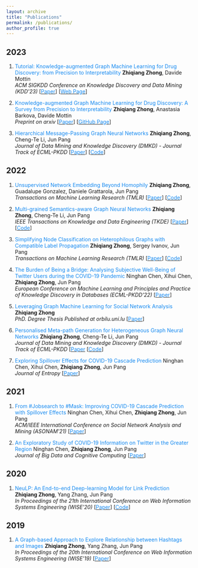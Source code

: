 ```yaml
---
layout: archive
title: "Publications"
permalink: /publications/
author_profile: true
---
```


## 2023
1. <font color="#1589F0">Tutorial: Knowledge-augmented Graph Machine Learning for Drug Discovery: from Precision to Interpretability</font>
**Zhiqiang Zhong**, Davide Mottin  
*ACM SIGKDD Conference on Knowledge Discovery and Data Mining (KDD'23)*
[[<font color="#1589F0">Paper</font>](https://zhiqiangzhongddu.github.io/)]
[[<font color="#1589F0">Web Page</font>](https://github.com/zhiqiangzhongddu/KDD2023_KaGML_DrugDiscovery_Tutorial)]

1. <font color="#1589F0">Knowledge-augmented Graph Machine Learning for Drug Discovery: A Survey from Precision to Interpretability</font>
**Zhiqiang Zhong**, Anastasia Barkova, Davide Mottin  
*Preprint on arxiv*
[[<font color="#1589F0">Paper</font>](https://arxiv.org/abs/2302.08261)]
[[<font color="#1589F0">GitHub Page</font>](https://github.com/zhiqiangzhongddu/Awesome-Knowledge-augmented-GML-for-Drug-Discovery)]

1. <font color="#1589F0">Hierarchical Message-Passing Graph Neural Networks</font>
**Zhiqiang Zhong**, Cheng-Te Li, Jun Pang  
*Journal of Data Mining and Knowledge Discovery (DMKD) - Journal Track of ECML-PKDD*
[[<font color="#1589F0">Paper</font>](https://arxiv.org/abs/2009.03717)]
[[<font color="#1589F0">Code</font>](https://github.com/zhiqiangzhongddu/HC-GNN)]

## 2022
1. <font color="#1589F0">Unsupervised Network Embedding Beyond Homophily</font>
**Zhiqiang Zhong**, Guadalupe Gonzalez, Daniele Grattarola, Jun Pang  
*Transactions on Machine Learning Research (TMLR)*
[[<font color="#1589F0">Paper</font>](https://openreview.net/pdf?id=sRgvmXjrmg)]
[[<font color="#1589F0">Code</font>](https://github.com/zhiqiangzhongddu/Selene)]

1. <font color="#1589F0">Multi-grained Semantics-aware Graph Neural Networks</font>
**Zhiqiang Zhong**, Cheng-Te Li, Jun Pang  
*IEEE Transactions on Knowledge and Data Engineering (TKDE)* 
[[<font color="#1589F0">Paper</font>](https://arxiv.org/abs/2010.00238)]
[[<font color="#1589F0">Code</font>](https://github.com/zhiqiangzhongddu/AdamGNN)]

1. <font color="#1589F0">Simplifying Node Classification on Heterophilous Graphs with Compatible Label Propagation</font>
**Zhiqiang Zhong**, Sergey Ivanov, Jun Pang  
*Transactions on Machine Learning Research (TMLR)*
[[<font color="#1589F0">Paper</font>](https://arxiv.org/abs/2205.09389)]
[[<font color="#1589F0">Code</font>](https://github.com/zhiqiangzhongddu/TMLR-CLP)]

1. <font color="#1589F0">The Burden of Being a Bridge: Analysing Subjective Well-Being of Twitter Users during the COVID-19 Pandemic</font>
Ninghan Chen, Xihui Chen, **Zhiqiang Zhong**, Jun Pang  
*European Conference on Machine Learning and Principles and Practice of Knowledge Discovery in Databases (ECML-PKDD'22)*
[[<font color="#1589F0">Paper</font>](https://arxiv.org/abs/2104.04331)]

1. <font color="#1589F0">Leveraging Graph Machine Learning for Social Network Analysis</font>
**Zhiqiang Zhong**  
*PhD. Degree Thesis Published at orbilu.uni.lu*
[[<font color="#1589F0">Paper</font>](https://orbilu.uni.lu/handle/10993/50811)]

1. <font color="#1589F0">Personalised Meta-path Generation for Heterogeneous Graph Neural Networks</font>
**Zhiqiang Zhong**, Cheng-Te Li, Jun Pang  
*Journal of Data Mining and Knowledge Discovery (DMKD) - Journal Track of ECML-PKDD*
[[<font color="#1589F0">Paper</font>](https://arxiv.org/abs/2010.13735)
[[<font color="#1589F0">Code</font>](https://github.com/zhiqiangzhongddu/PM-HGNN)]

1. <font color="#1589F0">Exploring Spillover Effects for COVID-19 Cascade Prediction</font>
Ninghan Chen, Xihui Chen, **Zhiqiang Zhong**, Jun Pang  
*Journal of Entropy*
[[<font color="#1589F0">Paper</font>](https://pubmed.ncbi.nlm.nih.gov/35205516/)]

## 2021
1. <font color="#1589F0">From #Jobsearch to #Mask: Improving COVID-19 Cascade Prediction with Spillover Effects</font>
Ninghan Chen, Xihui Chen, **Zhiqiang Zhong**, Jun Pang  
*ACM/IEEE International Conference on Social Network Analysis and Mining (ASONAM'21)*
[[<font color="#1589F0">Paper</font>](https://dl.acm.org/doi/abs/10.1145/3487351.3488555)]

1. <font color="#1589F0">An Exploratory Study of COVID-19 Information on Twitter in the Greater Region</font>
Ninghan Chen, **Zhiqiang Zhong**, Jun Pang  
*Journal of Big Data and Cognitive Computing*
[[<font color="#1589F0">Paper</font>](https://www.mdpi.com/2504-2289/5/1/5)]

## 2020
1. <font color="#1589F0">NeuLP: An End-to-end Deep-learning Model for Link Prediction</font>
**Zhiqiang Zhong**, Yang Zhang, Jun Pang  
*In Proceedings of the 21th International Conference on Web Information Systems Engineering (WISE’20)*
[[<font color="#1589F0">Paper</font>](https://dl.acm.org/doi/abs/10.1007/978-3-030-62005-9_8)]
[[<font color="#1589F0">Code</font>](https://github.com/zhiqiangzhongddu/NeuLP)]

## 2019
1. <font color="#1589F0">A Graph-based Approach to Explore Relationship between Hashtags and Images</font>
**Zhiqiang Zhong**, Yang Zhang, Jun Pang  
*In Proceedings of the 20th International Conference on Web Information Systems Engineering (WISE’19)*
[[<font color="#1589F0">Paper</font>](https://orbilu.uni.lu/handle/10993/40995)]

